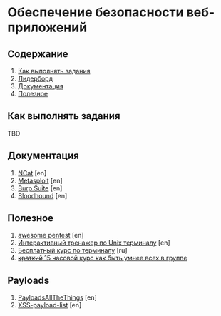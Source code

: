 # Обеспечение безопасности веб-приложений

## Содержание
1. [Как выполнять задания](#как-выполнять-задания)
2. [Лидерборд](./leaderboard.xlsx)
3. [Документация](#документация)
4. [Полезное](#полезное)

## Как выполнять задания
TBD

## Документация
1. [NCat](https://nmap.org/ncat/guide/index.html) [en]
2. [Metasploit](https://docs.metasploit.com/) [en]
3. [Burp Suite](https://portswigger.net/burp) [en]
4. [Bloodhound](https://bloodhound.readthedocs.io/en/latest/index.html) [en]

## Полезное
1. [awesome pentest](https://github.com/enaqx/awesome-pentest) [en]
2. [Интерактивный тренажер по Unix терминалу](https://www.terminaltutor.com/) [en]
3. [Бесплатный курс по терминалу](https://ru.hexlet.io/courses/cli-basics) [ru]
4. [~~краткий~~ 15 часовой курс как быть умнее всех в группе](https://www.youtube.com/watch?v=3Kq1MIfTWCE)

## Payloads
1. [PayloadsAllTheThings](https://swisskyrepo.github.io/PayloadsAllTheThings/) [en]
1. [XSS-payload-list](https://github.com/payloadbox/xss-payload-list) [en]
